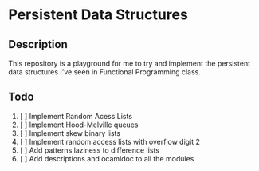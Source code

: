 # Persistent Data Structures

## Description

This repository is a playground for me to try and implement the persistent data structures I've seen in Functional Programming class.

## Todo
1. [ ] Implement Random Acess Lists
2. [ ] Implement Hood-Melville queues
3. [ ] Implement skew binary lists
4. [ ] Implement random access lists with overflow digit 2
5. [ ] Add patterns laziness to difference lists
6. [ ] Add descriptions and ocamldoc to all the modules
